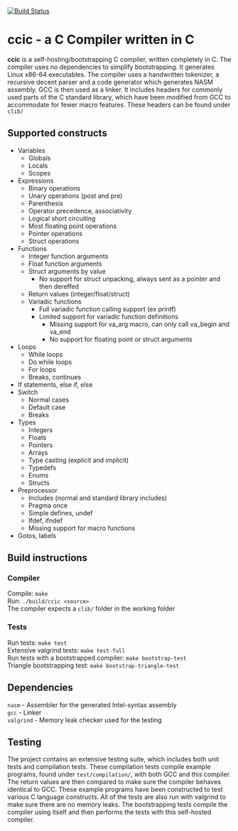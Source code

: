 [![Build Status](https://travis-ci.com/wsandst/c-compiler-in-c.svg?branch=main)](https://travis-ci.com/wsandst/c-compiler-in-c)
# ccic - a C Compiler written in C
 **ccic** is a self-hosting/bootstrapping C compiler, written completely in C. The compiler uses no dependencies to simplify bootstrapping. It generates Linux x86-64 executables.
The compiler uses a handwritten tokenizer, a recursive decent parser and a code generator which generates NASM assembly. GCC is then used as a linker. It includes headers for commonly used parts of the C standard library, which have been modified from GCC to accommodate for fewer macro features. These headers can be found under `clib/`

## Supported constructs
* Variables
    * Globals
    * Locals
    * Scopes
* Expressions
    * Binary operations
    * Unary operations (post and pre)
    * Parenthesis
    * Operator precedence, associativity
    * Logical short circuiting
    * Most floating point operations
    * Pointer operations
    * Struct operations
* Functions
    * Integer function arguments
    * Float function arguments
    * Struct arguments by value
        * No support for struct unpacking, always sent as a pointer
            and then dereffed
    * Return values (integer/float/struct)
    * Variadic functions
        * Full variadic function calling support (ex printf)
        * Limited support for variadic function definitions
            * Missing support for va_arg macro, can only call va_begin and va_end
            * No support for floating point or struct arguments
* Loops
    * While loops
    * Do while loops
    * For loops
    * Breaks, continues
* If statements, else if, else
* Switch
    * Normal cases
    * Default case
    * Breaks
* Types
    * Integers
    * Floats
    * Pointers
    * Arrays
    * Type casting (explicit and implicit)
    * Typedefs
    * Enums
    * Structs
* Preprocessor
    * Includes (normal and standard library includes)
    * Pragma once
    * Simple defines, undef
    * Ifdef, ifndef
    * Missing support for macro functions
* Gotos, labels

## Build instructions
### Compiler
Compile: `make`  
Run: `./build/ccic <source>`  
The compiler expects a `clib/` folder in the working folder
### Tests
Run tests: `make test`  
Extensive valgrind tests: `make test-full`  
Run tests with a bootstrapped compiler: `make bootstrap-test`  
Triangle bootstrapping test: `make bootstrap-triangle-test`

## Dependencies
`nasm` - Assembler for the generated Intel-syntax assembly  
`gcc` - Linker  
`valgrind` - Memory leak checker used for the testing

## Testing
The project contains an extensive testing suite, which 
includes both unit tests and compilation tests. These 
compilation tests compile example programs, found under `test/compilation/`, with both GCC and this compiler. The return values are then compared to make sure the compiler behaves identical to GCC. These example programs have been constructed to test various C language constructs. All of the tests are also run with valgrind to make sure there are no memory leaks. The bootstrapping tests compile the compiler using itself and then performs the tests with this self-hosted compiler.